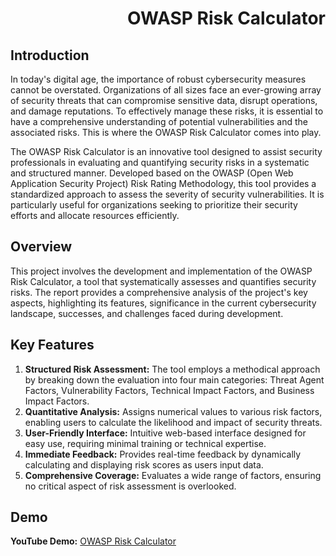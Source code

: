 # <p style="text-align: right;">OWASP Risk Calculator</p>

## Introduction

In today's digital age, the importance of robust cybersecurity measures cannot be overstated. Organizations of all sizes face an ever-growing array of security threats that can compromise sensitive data, disrupt operations, and damage reputations. To effectively manage these risks, it is essential to have a comprehensive understanding of potential vulnerabilities and the associated risks. This is where the OWASP Risk Calculator comes into play.

The OWASP Risk Calculator is an innovative tool designed to assist security professionals in evaluating and quantifying security risks in a systematic and structured manner. Developed based on the OWASP (Open Web Application Security Project) Risk Rating Methodology, this tool provides a standardized approach to assess the severity of security vulnerabilities. It is particularly useful for organizations seeking to prioritize their security efforts and allocate resources efficiently.

## Overview

This project involves the development and implementation of the OWASP Risk Calculator, a tool that systematically assesses and quantifies security risks. The report provides a comprehensive analysis of the project's key aspects, highlighting its features, significance in the current cybersecurity landscape, successes, and challenges faced during development.

## Key Features

1. **Structured Risk Assessment:** The tool employs a methodical approach by breaking down the evaluation into four main categories: Threat Agent Factors, Vulnerability Factors, Technical Impact Factors, and Business Impact Factors.
2. **Quantitative Analysis:** Assigns numerical values to various risk factors, enabling users to calculate the likelihood and impact of security threats.
3. **User-Friendly Interface:** Intuitive web-based interface designed for easy use, requiring minimal training or technical expertise.
4. **Immediate Feedback:** Provides real-time feedback by dynamically calculating and displaying risk scores as users input data.
5. **Comprehensive Coverage:** Evaluates a wide range of factors, ensuring no critical aspect of risk assessment is overlooked.

## Demo

**YouTube Demo:**  [OWASP Risk Calculator](https://youtu.be/6RYTGnjdqQQ)


